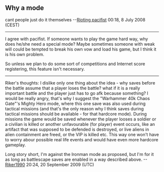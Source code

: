 ## Why a mode

cant people just do it themselves --[Rioting
pacifist](User:Rioting_pacifist "wikilink") 00:18, 8 July 2008 (CEST)

------------------------------------------------------------------------

I agree with pacifist. If someone wants to play the game hard way, why
does he/she need a special mode? Maybe sometimes someone with weak will
could be tempted to break his own vow and load his game, but I think it
is his own problem.

So unless we plan to do some sort of competitions and Internet score
registering, this feature isn't necessary.

------------------------------------------------------------------------

Riker's thoughts: I dislike only one thing about the idea - why saves
before the battle assume that a player loses the battle? what if it is a
really important battle and the player just has to go afk because
something? I would be really angry, that's why I suggest the "Warhammer
40k Chaos Gate"'s Mighty Hero mode, where this one save was also used
during tactical missions (and that's the only reason why I think saves
during tactical missions should be available - for that hardcore mode).
During missions the game would be saved whenever the player looses a
soldier or a civilian is killed or another unfavourable (for player)
event occurs, like an artifact that was supposed to be defended is
destroyed, or live aliens in alien containment are freed, or the VIP is
killed etc. This way one won't have to worry abour possible real life
events and would have even more hardcore gameplay.

Long story short, I'm against the Ironman mode as proposed, but I'm for
it as long as battlescape saves are enabled in a way described above.
--[Riker1990](User:Riker1990 "wikilink") 20:24, 20 September 2009 (UTC)